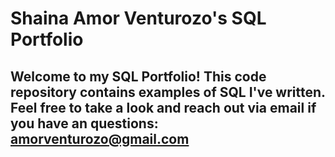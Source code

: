# Shaina Amor Venturozo's SQL Portfolio
## Welcome to my SQL Portfolio! This code repository contains examples of SQL I've written. Feel free to take a look and reach out via email if you have an questions: amorventurozo@gmail.com
